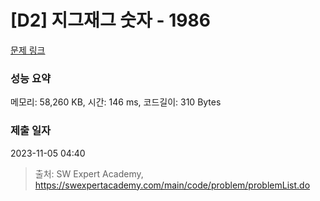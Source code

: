 # [D2] 지그재그 숫자 - 1986 

[문제 링크](https://swexpertacademy.com/main/code/problem/problemDetail.do?contestProbId=AV5PxmBqAe8DFAUq) 

### 성능 요약

메모리: 58,260 KB, 시간: 146 ms, 코드길이: 310 Bytes

### 제출 일자

2023-11-05 04:40



> 출처: SW Expert Academy, https://swexpertacademy.com/main/code/problem/problemList.do